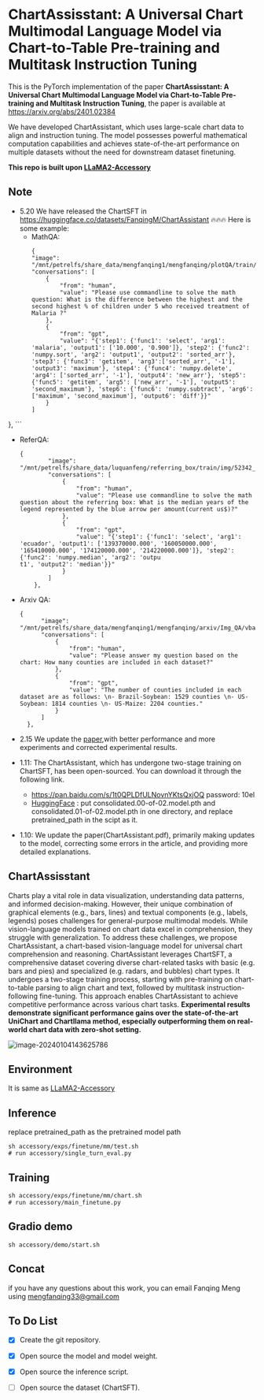 # ChartAssisstant: A Universal Chart Multimodal Language Model via Chart-to-Table Pre-training and Multitask Instruction Tuning

This is the PyTorch implementation of the paper **ChartAssisstant: A Universal Chart Multimodal Language Model via Chart-to-Table Pre-training and Multitask Instruction Tuning**, the paper is available at https://arxiv.org/abs/2401.02384

We have developed ChartAssistant, which uses large-scale chart data to align and instruction tuning. The model possesses powerful mathematical computation capabilities and achieves state-of-the-art performance on multiple datasets without the need for downstream dataset finetuning.

**This repo is built upon [LLaMA2-Accessory](https://github.com/Alpha-VLLM/LLaMA2-Accessory/tree/main)**

## Note

- 5.20 We have released the ChartSFT in https://huggingface.co/datasets/FanqingM/ChartAssistant 🔥🔥🔥
  Here is some example:
  - MathQA:
    ```
    {
    "image": "/mnt/petrelfs/share_data/mengfanqing1/mengfanqing/plotQA/train/png/png/35651.png",
    "conversations": [
        {
            "from": "human",
            "value": "Please use commandline to solve the math question: What is the difference between the highest and the second highest % of children under 5 who received treatment of Malaria ?"
        },
        {
            "from": "gpt",
            "value": "{'step1': {'func1': 'select', 'arg1': 'malaria', 'output1': ['10.000', '0.900']}, 'step2': {'func2': 'numpy.sort', 'arg2': 'output1', 'output2': 'sorted_arr'}, 'step3': {'func3': 'getitem', 'arg3':['sorted_arr', '-1'], 'output3': 'maximum'}, 'step4': {'func4': 'numpy.delete', 'arg4': ['sorted_arr', '-1'], 'output4': 'new_arr'}, 'step5': {'func5': 'getitem', 'arg5': ['new_arr', '-1'], 'output5': 'second_maximum'}, 'step6': {'func6': 'numpy.subtract', 'arg6': ['maximum', 'second_maximum'], 'output6': 'diff'}}"
        }
    ]
},
    ```
  - ReferQA:
  
    ```
    {
            "image": "/mnt/petrelfs/share_data/luquanfeng/referring_box/train/img/52342_1_arrow.png",
            "conversations": [
                {
                    "from": "human",
                    "value": "Please use commandline to solve the math question about the referring box: What is the median years of the legend represented by the blue arrow per amount(current us$)?"
                },
                {
                    "from": "gpt",
                    "value": "{'step1': {'func1': 'select', 'arg1': 'ecuador', 'output1': ['139370000.000', '160050000.000', '165410000.000', '174120000.000', '214220000.000']}, 'step2': {'func2': 'numpy.median', 'arg2': 'outpu
    t1', 'output2': 'median'}}"
                }
            ]
        },
    ```
  
  - Arxiv QA:
  
    ```
    {
          "image": "/mnt/petrelfs/share_data/mengfanqing1/mengfanqing/arxiv/Img_QA/vbar/1806.09244_table_0.png",
          "conversations": [
              {
                  "from": "human",
                  "value": "Please answer my question based on the chart: How many counties are included in each dataset?"
              },
              {
                  "from": "gpt",
                  "value": "The number of counties included in each dataset are as follows: \n- Brazil-Soybean: 1529 counties \n- US-Soybean: 1814 counties \n- US-Maize: 2204 counties."
              }
          ]
      },
    ```
  
    
  
    

- 2.15 We update the [paper](https://arxiv.org/abs/2401.02384),with better performance and more experiments and corrected experimental results.
  
- 1.11: The ChartAssistant, which has undergone two-stage training on ChartSFT, has been open-sourced. You can download it through the following link.
  - https://pan.baidu.com/s/1t0QPLDfULNovnYKtsQxjOQ  password: 10el
  - [HuggingFace](https://huggingface.co/FanqingM/ChartAssistant) : put consolidated.00-of-02.model.pth and consolidated.01-of-02.model.pth in one directory, and replace pretrained_path in the scipt as it. 


- 1.10: We update the paper(ChartAssistant.pdf), primarily making updates to the model, correcting some errors in the article, and providing more detailed explanations. 

## ChartAssisstant

Charts play a vital role in data visualization, understanding data patterns, and informed decision-making. However, their unique combination of graphical elements (e.g., bars, lines) and textual components (e.g., labels, legends) poses challenges for general-purpose multimodal models. While vision-language models trained on chart data excel in comprehension, they struggle with generalization. To address these challenges, we propose ChartAssistant, a chart-based vision-language model for universal chart comprehension and reasoning. ChartAssistant leverages ChartSFT, a comprehensive dataset covering diverse chart-related tasks with basic (e.g. bars and pies) and specialized (e.g. radars, and bubbles) chart types. It undergoes a two-stage training process, starting with pre-training on chart-to-table parsing to align chart and text, followed by multitask instruction-following fine-tuning. This approach enables ChartAssistant to achieve competitive performance across various chart tasks. **Experimental results demonstrate significant performance gains over the state-of-the-art UniChart and Chartllama method, especially outperforming them on real-world chart data with zero-shot setting.** 



![image-20240104143625786](./demo.png)

## Environment
It is same as [LLaMA2-Accessory](https://github.com/Alpha-VLLM/LLaMA2-Accessory/tree/main)

## Inference

replace pretrained_path as the pretrained model path
```
sh accessory/exps/finetune/mm/test.sh
# run accessory/single_turn_eval.py
```

## Training
```
sh accessory/exps/finetune/mm/chart.sh
# run accessory/main_finetune.py
```
## Gradio demo
```
sh accessory/demo/start.sh
```




## Concat
if you have any questions about this work, you can email Fanqing Meng using mengfanqing33@gmail.com

## To Do List

- [x] Create the git repository.

- [x] Open source the model and model weight.

- [x] Open source the inference script.

- [ ] Open source the dataset (ChartSFT).

  

